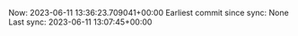 Now: 2023-06-11 13:36:23.709041+00:00 Earliest commit since sync: None Last sync: 2023-06-11 13:07:45+00:00
